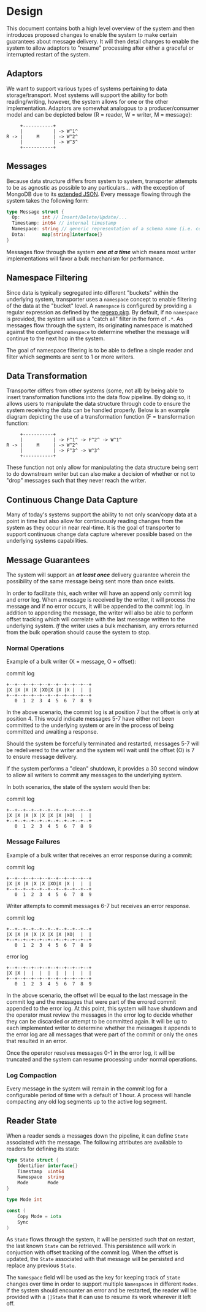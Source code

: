 # Design

This document contains both a high level overview of the system and then introduces
proposed changes to enable the system to make certain guarantees about message delivery.
It will then detail changes to enable the system to allow adaptors to "resume" processing
after either a graceful or interrupted restart of the system.

## Adaptors

We want to support various types of systems pertaining to data storage/transport. Most systems
will support the ability for both reading/writing, however, the system allows for one or the 
other implementation. Adaptors are somewhat analogous to a producer/consumer model and can be 
depicted below (R = reader, W = writer, M = message):

```
     +-----------+
     |           | -> W^1^
R -> |     M     | -> W^2^
     |           | -> W^3^
     +-----------+
```

## Messages

Because data structure differs from system to system, transporter attempts to be as agnostic as possible
to any particulars... with the exception of MongoDB due to its [extended JSON](https://docs.mongodb.com/manual/reference/mongodb-extended-json/). Every message flowing through the system takes the following form:

```go
type Message struct {
  Op:        int // Insert/Delete/Update/...
  Timestamp: int64 // internal timestamp
  Namespace: string // generic representation of a schema name (i.e. collection/table/queue)
  Data:      map[string]interface{}
}
```

Messages flow through the system ***one at a time*** which means most writer implementations 
will favor a bulk mechanism for performance.

## Namespace Filtering

Since data is typically segregated into different "buckets" within the underlying system, transporter
uses a `namespace` concept to enable filtering of the data at the "bucket" level. A `namespace` is 
configured by providing a regular expression as defined by the [regexp pkg](https://golang.org/pkg/regexp/).
By default, if no `namespace` is provided, the system will use a "catch all" filter in the form of `.*`.
As messages flow through the system, its originating namespace is matched against the configured 
`namespace` to determine whether the message will continue to the next hop in the system.

The goal of namespace filtering is to be able to define a single reader and filter which segments
are sent to 1 or more writers.

## Data Transformation

Transporter differs from other systems (some, not all) by being able to insert transformation functions
into the data flow pipeline. By doing so, it allows users to manipulate the data structure through code
to ensure the system receiving the data can be handled properly. Below is an example diagram depicting
the use of a transformation function (F = transformation function:

```
     +-----------+
     |           | -> F^1^ -> F^2^ -> W^1^
R -> |     M     | -> W^2^
     |           | -> F^3^ -> W^3^
     +-----------+
```

These function not only allow for manipulating the data structure being sent to do downstream writer 
but can also make a decision of whether or not to "drop" messages such that they never reach the writer.

## Continuous Change Data Capture

Many of today's systems support the ability to not only scan/copy data at a point in time but also
allow for continuously reading changes from the system as they occur in near real-time. It is the goal
of transporter to support continuous change data capture wherever possible based on the underlying 
systems capabilities. 

## Message Guarantees

The system will support an ***at least once*** delivery guarantee wherein the possibility of the same
message being sent more than once exists. 

In order to facilitate this, each writer will have an append only commit log and error log. When a 
message is received by the writer, it will process the message and if no error occurs, it will be 
appended to the commit log. In addition to appending the message, the writer will also be able to 
perform offset tracking which will correlate with the last message written to the underlying system. 
_If_ the writer uses a bulk mechanism, any errors returned from the bulk operation should cause the 
system to stop. 

### Normal Operations

Example of a bulk writer (X = message, O = offset):

commit log
```
+--+--+--+--+--+--+--+--+--+--+
|X |X |X |X |XO|X |X |X |  |  |
+--+--+--+--+--+--+--+--+--+--+
   0  1  2  3  4  5  6  7  8  9 
```

In the above scenario, the commit log is at position 7 but the offset is only at position 4. This would
indicate messages 5-7 have either not been committed to the underlying system or are in the process
of being committed and awaiting a response.

Should the system be forcefully terminated and restarted, messages 5-7 will be redelivered to the writer
and the system will wait until the offset (O) is 7 to ensure message delivery. 

If the system performs a "clean" shutdown, it provides a 30 second window to allow all writers to commit
any messages to the underlying system.

In both scenarios, the state of the system would then be:

commit log
```
+--+--+--+--+--+--+--+--+--+--+
|X |X |X |X |X |X |X |XO|  |  |
+--+--+--+--+--+--+--+--+--+--+
   0  1  2  3  4  5  6  7  8  9 
```

### Message Failures

Example of a bulk writer that receives an error response during a commit:


commit log
```
+--+--+--+--+--+--+--+--+--+--+
|X |X |X |X |X |XO|X |X |  |  |
+--+--+--+--+--+--+--+--+--+--+
   0  1  2  3  4  5  6  7  8  9 
```

Writer attempts to commit messages 6-7 but receives an error response.

commit log
```
+--+--+--+--+--+--+--+--+--+--+
|X |X |X |X |X |X |X |XO|  |  |
+--+--+--+--+--+--+--+--+--+--+
   0  1  2  3  4  5  6  7  8  9 
```

error log
```
+--+--+--+--+--+--+--+--+--+--+
|X |X |  |  |  |  |  |  |  |  |
+--+--+--+--+--+--+--+--+--+--+
   0  1  2  3  4  5  6  7  8  9 
```

In the above scenario, the offset will be equal to the last message in the commit log and the messages
that were part of the errored commit appended to the error log. At this point, this system will have 
shutdown and the operator must review the messages in the error log to decide whether they can be discarded
or attempt to be committed again. It will be up to each implemented writer to determine whether the
messages it appends to the error log are all messages that were part of the commit or only the ones that
resulted in an error.

Once the operator resolves messages 0-1 in the error log, it will be truncated and the system can resume
processing under normal operations.

### Log Compaction

Every message in the system will remain in the commit log for a configurable period of time with a default
of 1 hour. A process will handle compacting any old log segments up to the active log segment.

## Reader State

When a reader sends a messages down the pipeline, it can define `State` associated with the message.
The following attributes are available to readers for defining its state:

```Go
type State struct {
	Identifier interface{}
	Timestamp  uint64
	Namespace  string
	Mode       Mode
}

type Mode int

const (
	Copy Mode = iota
	Sync
)
```

As `State` flows through the system, it will be persisted such that on restart, the last known `State` 
can be retrieved. This persistence will work in conjuction with offset tracking of the commit log. When 
the offset is updated, the `State` associated with that message will be persisted and replace any previous
`State`. 

The `Namespace` field will be used as the key for keeping track of `State` changes over time in order to
support multiple `Namespaces` in different `Modes`. If the system should encounter an error and be 
restarted, the reader will be provided with a `[]State` that it can use to resume its work wherever it left
off.





